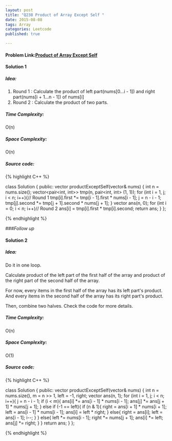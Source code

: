 ```yaml
---
layout: post
title: "Q238 Product of Array Except Self "
date: 2015-08-08
tags: Array
categories: Leetcode
published: true

---
```

#### Problem Link:[Product of Array Except Self ](https://leetcode.com/problems/product-of-array-except-self/) 

#### Solution 1 

##### Idea:

1. Round 1 : Calculate the product of left part(nums[0...i - 1]) and right part(nums[i + 1...n - 1]) of nums[i]
2. Round 2 : Calculate the product of two parts.

##### Time Complexity:

O(n)

##### Space Complexity:

O(n)

##### Source code:
{% highlight C++ %}

class Solution {
public:
    vector<int> productExceptSelf(vector<int>& nums) {
        int n = nums.size();
        vector<pair<int, int>> tmp(n, pair<int, int> (1, 1));
        for (int i = 1, j; i < n; i++){// Round 1
            tmp[i].first *= tmp[i - 1].first * nums[i - 1];
            j = n - i - 1;
            tmp[j].second *= tmp[j + 1].second * nums[j + 1];
        }
        vector<int> ans(n, 0);
        for (int i = 0; i < n; i++)// Round 2
            ans[i] = tmp[i].first * tmp[i].second;
        return ans;
    }
};

{% endhighlight %}


###_Follow up_

#### Solution 2

##### Idea:

Do it in one loop.

Calculate product of the left part of the first half of the array and product of the right part of the second half of the array.

For now, every items in the first half of the array has its left part's product. And every items in the second half of the array has its right part's product.

Then, combine two halves. Check the code for more details.


##### Time Complexity:

O(n)

##### Space Complexity:

O(1)

##### Source code:
{% highlight C++ %}

class Solution {
public:
    vector<int> productExceptSelf(vector<int>& nums) {
        int n = nums.size(), m = n >> 1, left = -1, right;
        vector<int> ans(n, 1);
        for (int i = 1, j; i < n; i++){
            j = n - i - 1;
            if (i < m){
                ans[i] *= ans[i - 1] * nums[i - 1];
                ans[j] *= ans[j + 1] * nums[j + 1];
            }
            else if (-1 == left){
                if (n & 1){
                    right = ans[i + 1] * nums[i + 1];
                    left = ans[i - 1] * nums[i - 1];
                    ans[i] = left * right;
                }
                else{
                    right = ans[i];
                    left = ans[i - 1];
                    i--;
                }
            }
            else{
                left *= nums[i - 1];
                right *= nums[j + 1];
                ans[i] *= left;
                ans[j] *= right;
            }
        }
        return ans;
    }
};

{% endhighlight %}